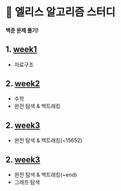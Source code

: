 # :penguin: 엘리스 알고리즘 스터디

#### 백준 문제 풀기!

## 1. [week1](./week1/)

- 자료구조

## 2. [week2](./week2/)

- 수학
- 완전 탐색 & 백트래킹

## 2. [week3](./week3/)

- 완전 탐색 & 백트래킹(~15652)

## 2. [week3](./week3/)

- 완전 탐색 & 백트래킹(~end)
- 그래프 탐색
